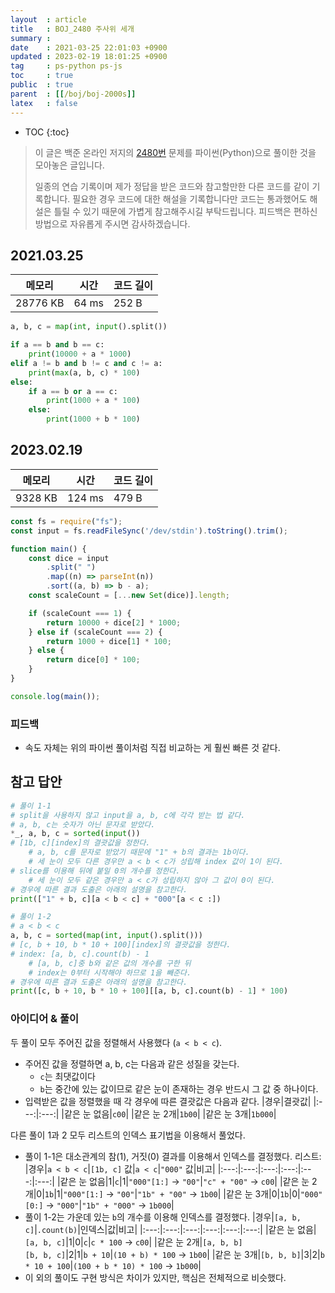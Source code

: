 ```yaml
---
layout  : article
title   : BOJ_2480 주사위 세개
summary : 
date    : 2021-03-25 22:01:03 +0900
updated : 2023-02-19 18:01:25 +0900
tag     : ps-python ps-js
toc     : true
public  : true
parent  : [[/boj/boj-2000s]]
latex   : false
---
```

* TOC
{:toc}

> 이 글은 백준 온라인 저지의 [2480번](https://www.acmicpc.net/problem/2480) 문제를 파이썬(Python)으로 풀이한 것을 모아놓은 글입니다.
>
> 일종의 연습 기록이며 제가 정답을 받은 코드와 참고할만한 다른 코드를 같이 기록합니다. 필요한 경우 코드에 대한 해설을 기록합니다만 코드는 통과했어도 해설은 틀릴 수 있기 때문에 가볍게 참고해주시길 부탁드립니다. 피드백은 편하신 방법으로 자유롭게 주시면 감사하겠습니다.

## 2021.03.25

| 메모리    | 시간  | 코드 길이 |
| --------- | ----- | --------- |
| 28776 KB  | 64 ms | 252 B     |

```python
a, b, c = map(int, input().split())

if a == b and b == c:
    print(10000 + a * 1000)
elif a != b and b != c and c != a:
    print(max(a, b, c) * 100)
else:
    if a == b or a == c:
        print(1000 + a * 100)
    else:
        print(1000 + b * 100)
```

## 2023.02.19

| 메모리    | 시간  | 코드 길이 |
| --------- | ----- | --------- |
| 9328 KB  | 124 ms | 479 B     |

```js
const fs = require("fs");
const input = fs.readFileSync('/dev/stdin').toString().trim();

function main() {
    const dice = input
        .split(" ")
        .map((n) => parseInt(n))
        .sort((a, b) => b - a);
    const scaleCount = [...new Set(dice)].length;

    if (scaleCount === 1) {
        return 10000 + dice[2] * 1000;
    } else if (scaleCount === 2) {
        return 1000 + dice[1] * 100;
    } else {
        return dice[0] * 100;
    }
}

console.log(main());
```

### 피드백

* 속도 자체는 위의 파이썬 풀이처럼 직접 비교하는 게 훨씬 빠른 것 같다.

## 참고 답안

```python
# 풀이 1-1
# split을 사용하지 않고 input을 a, b, c에 각각 받는 법 같다.
# a, b, c는 숫자가 아닌 문자로 받았다.
*_, a, b, c = sorted(input())
# [1b, c][index]의 결괏값을 정한다.
    # a, b, c를 문자로 받았기 때문에 "1" + b의 결과는 1b이다.
    # 세 눈이 모두 다른 경우만 a < b < c가 성립해 index 값이 1이 된다.
# slice를 이용해 뒤에 붙일 0의 개수를 정한다.
    # 세 눈이 모두 같은 경우만 a < c가 성립하지 않아 그 값이 0이 된다.
# 경우에 따른 결과 도출은 아래의 설명을 참고한다.
print(["1" + b, c][a < b < c] + "000"[a < c :])

# 풀이 1-2
# a < b < c
a, b, c = sorted(map(int, input().split()))
# [c, b + 10, b * 10 + 100][index]의 결괏값을 정한다.
# index: [a, b, c].count(b) - 1 
    # [a, b, c]중 b와 같은 값의 개수를 구한 뒤
    # index는 0부터 시작해야 하므로 1을 빼준다.
# 경우에 따른 결과 도출은 아래의 설명을 참고한다.
print([c, b + 10, b * 10 + 100][[a, b, c].count(b) - 1] * 100)
```

### 아이디어 & 풀이

두 풀이 모두 주어진 값을 정렬해서 사용했다 (`a < b < c`).

* 주어진 값을 정렬하면 a, b, c는 다음과 같은 성질을 갖는다.
    * `c`는 최댓값이다
    * `b`는 중간에 있는 값이므로 같은 눈이 존재하는 경우 반드시 그 값 중 하나이다.
* 입력받은 값을 정렬했을 때 각 경우에 따른 결괏값은 다음과 같다.
    |경우|결괏값|
    |:---:|:---:|
    |같은 눈 없음|`c00`|
    |같은 눈 2개|`1b00`|
    |같은 눈 3개|`1b000`|

다른 풀이 1과 2 모두 리스트의 인덱스 표기법을 이용해서 풀었다.

* 풀이 1-1은 대소관계의 참(1), 거짓(0) 결과를 이용해서 인덱스를 결정했다. 리스트:
    |경우|`a < b < c`|`[1b, c]` 값|`a < c`|`"000"` 값|비고|
    |:---:|:---:|:---:|:---:|:---:|:---:|
    |같은 눈 없음|1|`c`|1|`"000"[1:]` → `"00"`|`"c" + "00"` → `c00`|
    |같은 눈 2개|0|`1b`|1|`"000"[1:]` → `"00"`|`"1b" + "00"` → `1b00`|
    |같은 눈 3개|0|`1b`|0|`"000"[0:]` → `"000"`|`"1b" + "000"` → `1b000`|
* 풀이 1-2는 가운데 있는 `b`의 개수를 이용해 인덱스를 결정했다.
    |경우|`[a, b, c]`|`.count(b)`|인덱스|값|비고|
    |:---:|:---:|:---:|:---:|:---:|:---:|
    |같은 눈 없음|`[a, b, c]`|1|0|`c`|`c * 100` → `c00`|
    |같은 눈 2개|`[a, b, b]`<br>`[b, b, c]`|2|1|`b + 10`|`(10 + b) * 100` → `1b00`|
    |같은 눈 3개|`[b, b, b]`|3|2|`b * 10 + 100`|`(100 + b * 10) * 100` → `1b000`|
* 이 외의 풀이도 구현 방식은 차이가 있지만, 핵심은 전체적으로 비슷했다.
